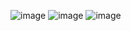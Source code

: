 ![image](https://github.com/SarfarazQadir/CRUD-Application-with-Image-Upload-Using-Session-Storage/assets/144503703/6f9c9e16-6a1e-4f41-a8c3-9000017582bc)
![image](https://github.com/SarfarazQadir/CRUD-Application-with-Image-Upload-Using-Session-Storage/assets/144503703/55c10ffc-a495-4ab3-9f6d-13c8aa9f6503)
![image](https://github.com/SarfarazQadir/CRUD-Application-with-Image-Upload-Using-Session-Storage/assets/144503703/f74e8188-4850-43ba-aaf8-085795aab834)



